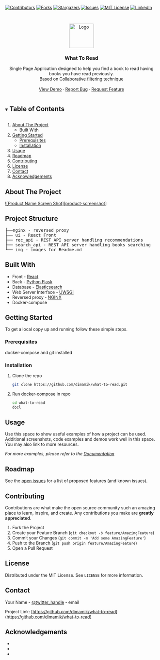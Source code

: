 <!--
*** Thanks for checking out the Best-README-Template. If you have a suggestion
*** that would make this better, please fork the repo and create a pull request
*** or simply open an issue with the tag "enhancement".
*** Thanks again! Now go create something AMAZING! :D
***
***
***
*** To avoid retyping too much info. Do a search and replace for the following:
*** dimamik, what-to-read, twitter_handle, email, What To Read, project_description
-->



<!-- PROJECT SHIELDS -->
<!--
*** I'm using markdown "reference style" links for readability.
*** Reference links are enclosed in brackets [ ] instead of parentheses ( ).
*** See the bottom of this document for the declaration of the reference variables
*** for contributors-url, forks-url, etc. This is an optional, concise syntax you may use.
*** https://www.markdownguide.org/basic-syntax/#reference-style-links
-->
[![Contributors][contributors-shield]][contributors-url]
[![Forks][forks-shield]][forks-url]
[![Stargazers][stars-shield]][stars-url]
[![Issues][issues-shield]][issues-url]
[![MIT License][license-shield]][license-url]
[![LinkedIn][linkedin-shield]][linkedin-url]



<!-- PROJECT LOGO -->
<br />
<p align="center">
  <a href="https://github.com/dimamik/what-to-read">
    <img src="images/logo.png" alt="Logo" width="80" height="80">
  </a>

  <h3 align="center">What To Read</h3>

  <p align="center">
    Single Page Application designed to help you find a book to read having books you have read previously.<br /> 
    Based on <a href=https://en.wikipedia.org/wiki/Collaborative_filtering> Collaborative filtering</a> technique
    <br />
    <!-- <a href="https://github.com/dimamik/what-to-read"><strong>Explore the docs »</strong></a>
    <br /> -->
    <br />
    <a href="https://github.com/dimamik/what-to-read">View Demo</a>
    ·
    <a href="https://github.com/dimamik/what-to-read/issues">Report Bug</a>
    ·
    <a href="https://github.com/dimamik/what-to-read/issues">Request Feature</a>
  </p>
</p>



<!-- TABLE OF CONTENTS -->
<details open="open">
  <summary><h2 style="display: inline-block">Table of Contents</h2></summary>
  <ol>
    <li>
      <a href="#about-the-project">About The Project</a>
      <ul>
        <li><a href="#built-with">Built With</a></li>
      </ul>
    </li>
    <li>
      <a href="#getting-started">Getting Started</a>
      <ul>
        <li><a href="#prerequisites">Prerequisites</a></li>
        <li><a href="#installation">Installation</a></li>
      </ul>
    </li>
    <li><a href="#usage">Usage</a></li>
    <li><a href="#roadmap">Roadmap</a></li>
    <li><a href="#contributing">Contributing</a></li>
    <li><a href="#license">License</a></li>
    <li><a href="#contact">Contact</a></li>
    <li><a href="#acknowledgements">Acknowledgements</a></li>
  </ol>
</details>



<!-- ABOUT THE PROJECT -->
## About The Project

[![Product Name Screen Shot][product-screenshot]](https://example.com)

## Project Structure
<pre>
├──nginx - reversed proxy
├── ui - React Front
├── rec_api - REST API server handling recommendations
├── search_api - REST API server handling books searching
└── img - images for Readme.md
</pre>

## Built With

* Front - [React](https://reactjs.org/)
* Back - [Python Flask](https://flask.palletsprojects.com/en/2.0.x/)
* Database - [Elasticsearch](https://www.elastic.co/)
* Web Server Interface - [UWSGI](https://uwsgi-docs.readthedocs.io/en/latest/)
* Reversed proxy - [NGINX](https://www.nginx.com/)
* Docker-compose


<!-- GETTING STARTED -->
## Getting Started

To get a local copy up and running follow these simple steps.

### Prerequisites

docker-compose and git installed

### Installation

1. Clone the repo
   ```sh
   git clone https://github.com/dimamik/what-to-read.git
   ```
2. Run docker-compose in repo
   ```sh
   cd what-to-read
   docl
   ```



<!-- USAGE EXAMPLES -->
## Usage

Use this space to show useful examples of how a project can be used. Additional screenshots, code examples and demos work well in this space. You may also link to more resources.

_For more examples, please refer to the [Documentation](https://example.com)_



<!-- ROADMAP -->
## Roadmap

See the [open issues](https://github.com/dimamik/what-to-read/issues) for a list of proposed features (and known issues).



<!-- CONTRIBUTING -->
## Contributing

Contributions are what make the open source community such an amazing place to learn, inspire, and create. Any contributions you make are **greatly appreciated**.

1. Fork the Project
2. Create your Feature Branch (`git checkout -b feature/AmazingFeature`)
3. Commit your Changes (`git commit -m 'Add some AmazingFeature'`)
4. Push to the Branch (`git push origin feature/AmazingFeature`)
5. Open a Pull Request



<!-- LICENSE -->
## License

Distributed under the MIT License. See `LICENSE` for more information.



<!-- CONTACT -->
## Contact

Your Name - [@twitter_handle](https://twitter.com/twitter_handle) - email

Project Link: [https://github.com/dimamik/what-to-read](https://github.com/dimamik/what-to-read)



<!-- ACKNOWLEDGEMENTS -->
## Acknowledgements

* []()
* []()
* []()





<!-- MARKDOWN LINKS & IMAGES -->
<!-- https://www.markdownguide.org/basic-syntax/#reference-style-links -->
[contributors-shield]: https://img.shields.io/github/contributors/dimamik/repo.svg?style=for-the-badge
[contributors-url]: https://github.com/dimamik/what-to-read/graphs/contributors
[forks-shield]: https://img.shields.io/github/forks/dimamik/repo.svg?style=for-the-badge
[forks-url]: https://github.com/dimamik/what-to-read/network/members
[stars-shield]: https://img.shields.io/github/stars/dimamik/repo.svg?style=for-the-badge
[stars-url]: https://github.com/dimamik/what-to-read/stargazers
[issues-shield]: https://img.shields.io/github/issues/dimamik/repo.svg?style=for-the-badge
[issues-url]: https://github.com/dimamik/what-to-read/issues
[license-shield]: https://img.shields.io/github/license/dimamik/repo.svg?style=for-the-badge
[license-url]: https://github.com/dimamik/what-to-read/blob/master/LICENSE
[linkedin-shield]: https://img.shields.io/badge/-LinkedIn-black.svg?style=for-the-badge&logo=linkedin&colorB=555
[linkedin-url]: https://linkedin.com/in/dimamik